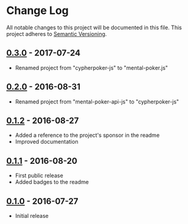 # Change Log
All notable changes to this project will be documented in this file.
This project adheres to [Semantic Versioning](http://semver.org/).

## [0.3.0] - 2017-07-24
- Renamed project from "cypherpoker-js" to "mental-poker.js"

## [0.2.0] - 2016-08-31
- Renamed project from "mental-poker-api-js" to "cypherpoker-js"

## [0.1.2] - 2016-08-27
- Added a reference to the project's sponsor in the readme
- Improved documentation

## [0.1.1] - 2016-08-20
- First public release
- Added badges to the readme

## [0.1.0] - 2016-07-27
- Initial release

[0.3.0]: https://github.com/kripod/mental-poker.js/compare/v0.2.0...v0.3.0
[0.2.0]: https://github.com/kripod/mental-poker.js/compare/v0.1.2...v0.2.0
[0.1.2]: https://github.com/kripod/mental-poker.js/compare/v0.1.1...v0.1.2
[0.1.1]: https://github.com/kripod/mental-poker.js/compare/v0.1.0...v0.1.1
[0.1.0]: https://github.com/kripod/mental-poker.js/tree/v0.1.0
